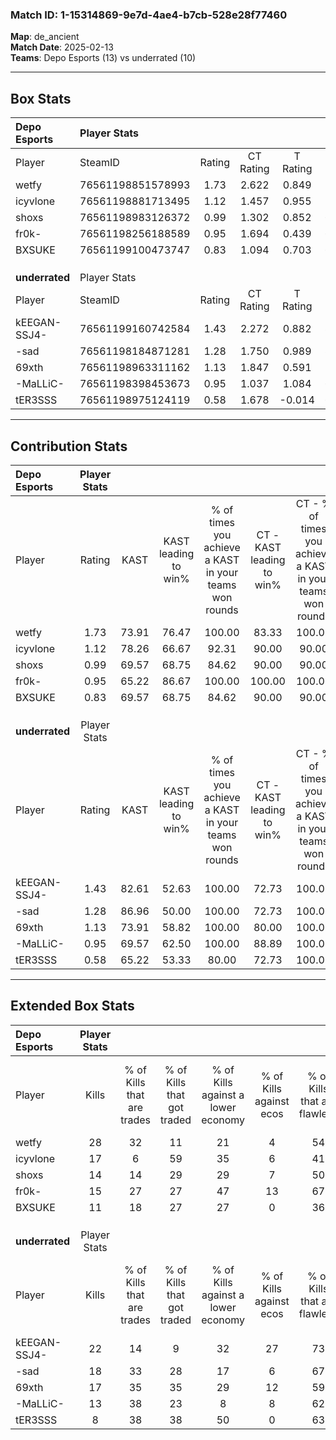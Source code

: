### Match ID: 1-15314869-9e7d-4ae4-b7cb-528e28f77460  
**Map**: de_ancient  
**Match Date**: 2025-02-13  
**Teams**: Depo Esports (13) vs underrated (10)  

---  

## Box Stats  

| **Depo Esports** | Player Stats      |        |           |          |       |       |       |         |        |      |     |
| :- | :- | :-: | :-: | :-: | :-: | :-: | :-: | :-: | :-: | :-: | :-: |
| Player           | SteamID           | Rating | CT Rating | T Rating | KAST  |  ADR  | Kills | Assists | Deaths | K/D  | HS% |
| wetfy            | 76561198851578993 |  1.73  |   2.622   |  0.849   | 73.91 | 106.1 |  28   |    3    |   12   | 2.33 | 60  |
| icyvlone         | 76561198881713495 |  1.12  |   1.457   |  0.955   | 78.26 | 82.9  |  17   |    1    |   18   | 0.94 | 58  |
| shoxs            | 76561198983126372 |  0.99  |   1.302   |  0.852   | 69.57 | 75.0  |  14   |    6    |   16   | 0.88 | 85  |
| fr0k-            | 76561198256188589 |  0.95  |   1.694   |  0.439   | 65.22 | 64.7  |  15   |    4    |   16   | 0.94 | 80  |
| BXSUKE           | 76561199100473747 |  0.83  |   1.094   |  0.703   | 69.57 | 63.3  |  11   |    4    |   16   | 0.69 | 54  |
|                  |                   |        |           |          |       |       |       |         |        |      |     |
|                  |                   |        |           |          |       |       |       |         |        |      |     |
|                  |                   |        |           |          |       |       |       |         |        |      |     |
| **underrated**   | Player Stats      |        |           |          |       |       |       |         |        |      |     |
| Player           | SteamID           | Rating | CT Rating | T Rating | KAST  |  ADR  | Kills | Assists | Deaths | K/D  | HS% |
| kEEGAN-SSJ4-     | 76561199160742584 |  1.43  |   2.272   |  0.882   | 82.61 | 91.1  |  22   |    4    |   16   | 1.38 | 31  |
| -sad             | 76561198184871281 |  1.28  |   1.750   |  0.989   | 86.96 | 91.5  |  18   |    8    |   18   | 1.00 | 50  |
| 69xth            | 76561198963311162 |  1.13  |   1.847   |  0.591   | 73.91 | 73.3  |  17   |    7    |   16   | 1.06 | 29  |
| -MaLLiC-         | 76561198398453673 |  0.95  |   1.037   |  1.084   | 69.57 | 69.9  |  13   |    8    |   16   | 0.81 | 69  |
| tER3SSS          | 76561198975124119 |  0.58  |   1.678   |  -0.014  | 65.22 | 48.4  |   8   |    7    |   19   | 0.42 | 50  |
---  

## Contribution Stats  

| **Depo Esports** | Player Stats |       |                      |                                                        |                           |                                                             |                          |                                                            |
| :- | :-: | :-: | :-: | :-: | :-: | :-: | :-: | :-: |
| Player           |    Rating    | KAST  | KAST leading to win% | % of times you achieve a KAST in your teams won rounds | CT - KAST leading to win% | CT - % of times you achieve a KAST in your teams won rounds | T - KAST leading to win% | T - % of times you achieve a KAST in your teams won rounds |
| wetfy            |     1.73     | 73.91 |        76.47         |                         100.00                         |           83.33           |                           100.00                            |          60.00           |                           100.00                           |
| icyvlone         |     1.12     | 78.26 |        66.67         |                         92.31                          |           90.00           |                            90.00                            |          37.50           |                           100.00                           |
| shoxs            |     0.99     | 69.57 |        68.75         |                         84.62                          |           90.00           |                            90.00                            |          33.33           |                           66.67                            |
| fr0k-            |     0.95     | 65.22 |        86.67         |                         100.00                         |          100.00           |                           100.00                            |          60.00           |                           100.00                           |
| BXSUKE           |     0.83     | 69.57 |        68.75         |                         84.62                          |           90.00           |                            90.00                            |          33.33           |                           66.67                            |
|                  |              |       |                      |                                                        |                           |                                                             |                          |                                                            |
|                  |              |       |                      |                                                        |                           |                                                             |                          |                                                            |
|                  |              |       |                      |                                                        |                           |                                                             |                          |                                                            |
| **underrated**   | Player Stats |       |                      |                                                        |                           |                                                             |                          |                                                            |
| Player           |    Rating    | KAST  | KAST leading to win% | % of times you achieve a KAST in your teams won rounds | CT - KAST leading to win% | CT - % of times you achieve a KAST in your teams won rounds | T - KAST leading to win% | T - % of times you achieve a KAST in your teams won rounds |
| kEEGAN-SSJ4-     |     1.43     | 82.61 |        52.63         |                         100.00                         |           72.73           |                           100.00                            |          25.00           |                           100.00                           |
| -sad             |     1.28     | 86.96 |        50.00         |                         100.00                         |           72.73           |                           100.00                            |          22.22           |                           100.00                           |
| 69xth            |     1.13     | 73.91 |        58.82         |                         100.00                         |           80.00           |                           100.00                            |          28.57           |                           100.00                           |
| -MaLLiC-         |     0.95     | 69.57 |        62.50         |                         100.00                         |           88.89           |                           100.00                            |          28.57           |                           100.00                           |
| tER3SSS          |     0.58     | 65.22 |        53.33         |                         80.00                          |           72.73           |                           100.00                            |           0.00           |                            0.00                            |
---  

## Extended Box Stats  

| **Depo Esports** | Player Stats |                            |                            |                                    |                         |                              |                                 |        |                             |                                     |                          |                               |                            |
| :- | :-: | :-: | :-: | :-: | :-: | :-: | :-: | :-: | :-: | :-: | :-: | :-: | :-: |
| Player           |    Kills     | % of Kills that are trades | % of Kills that got traded | % of Kills against a lower economy | % of Kills against ecos | % of Kills that are flawless | % of Kills that are close duels | Deaths | % of Deaths that get traded | % of Deaths against a lower economy | % of Deaths against ecos | % of Deaths that are flawless | % of Deaths that are close |
| wetfy            |      28      |             32             |             11             |                 21                 |            4            |              54              |                0                |   12   |             17              |                 25                  |            0             |              67               |             0              |
| icyvlone         |      17      |             6              |             59             |                 35                 |            6            |              41              |               24                |   18   |             22              |                 22                  |            0             |              67               |             0              |
| shoxs            |      14      |             14             |             29             |                 29                 |            7            |              50              |                0                |   16   |             25              |                 31                  |            6             |              69               |             6              |
| fr0k-            |      15      |             27             |             27             |                 47                 |           13            |              67              |                0                |   16   |             38              |                 19                  |            0             |              69               |             6              |
| BXSUKE           |      11      |             18             |             27             |                 27                 |            0            |              36              |                9                |   16   |             19              |                 25                  |            6             |              56               |             6              |
|                  |              |                            |                            |                                    |                         |                              |                                 |        |                             |                                     |                          |                               |                            |
|                  |              |                            |                            |                                    |                         |                              |                                 |        |                             |                                     |                          |                               |                            |
|                  |              |                            |                            |                                    |                         |                              |                                 |        |                             |                                     |                          |                               |                            |
| **underrated**   | Player Stats |                            |                            |                                    |                         |                              |                                 |        |                             |                                     |                          |                               |                            |
| Player           |    Kills     | % of Kills that are trades | % of Kills that got traded | % of Kills against a lower economy | % of Kills against ecos | % of Kills that are flawless | % of Kills that are close duels | Deaths | % of Deaths that get traded | % of Deaths against a lower economy | % of Deaths against ecos | % of Deaths that are flawless | % of Deaths that are close |
| kEEGAN-SSJ4-     |      22      |             14             |             9              |                 32                 |           27            |              73              |                5                |   16   |             31              |                  6                  |            0             |              69               |             19             |
| -sad             |      18      |             33             |             28             |                 17                 |            6            |              67              |                0                |   18   |             17              |                 11                  |            6             |              44               |             0              |
| 69xth            |      17      |             35             |             35             |                 29                 |           12            |              59              |                6                |   16   |             13              |                  0                  |            0             |              81               |             0              |
| -MaLLiC-         |      13      |             38             |             23             |                 8                  |            8            |              62              |                8                |   16   |             31              |                 13                  |            6             |              25               |             6              |
| tER3SSS          |      8       |             38             |             38             |                 50                 |            0            |              63              |                0                |   19   |             47              |                  5                  |            0             |              37               |             5              |
